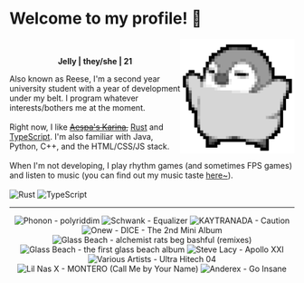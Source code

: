<h1>Welcome to my profile! 👋</h1>
<img src="penguin.webp" alt="dancing penguin" align="right" width="40%">
<br>
<p align="center"><b>Jelly | they/she | 21</b></p>
<p>
Also known as Reese, I'm a second year university student with a year of development under my belt. I program whatever interests/bothers me at the moment.
<br><br>
Right now, I like <s><a href="https://kprofiles.com/karina-aespa-profile/">Aespa's Karina</a>,</s> <a href="https://www.rust-lang.org/">Rust</a> and <a href="https://www.typescriptlang.org/">TypeScript</a>. I'm also familiar with Java, Python, C++, and the HTML/CSS/JS stack.
<br><br>
When I'm not developing, I play rhythm games (and sometimes FPS games) and listen to music (you can find out my music taste <a href="https://www.last.fm/user/i-dle">here~</a>).
<br><br>
<img alt="Rust" src="https://img.shields.io/badge/Rust-%23000000.svg?&style=for-the-badge&logo=rust&logoColor=white"/> <img alt="TypeScript" src="https://img.shields.io/badge/TypeScript-%233178C6.svg?&style=for-the-badge&logo=typescript&logoColor=white"/>
</p>
<hr class="dotted">
<!-- lastfm -->
<p align="center"><img src="https://lastfm.freetls.fastly.net/i/u/64s/1335157279f53e59a59de3572fc3bac1.jpg" title="Phonon - polyriddim"> <img src="https://lastfm.freetls.fastly.net/i/u/64s/0e315609e755c1279b84676c02c9f09c.jpg" title="Schwank - Equalizer"> <img src="https://lastfm.freetls.fastly.net/i/u/64s/cd757a53200b62388cd74c788fe22d84.jpg" title="KAYTRANADA - Caution"> <img src="https://lastfm.freetls.fastly.net/i/u/64s/de53dedeece20636228dc5d1bf36e1ac.jpg" title="Onew - DICE - The 2nd Mini Album"> <img src="https://lastfm.freetls.fastly.net/i/u/64s/91cc0b832bdefd130e85bca2828c6388.png" title="Glass Beach - alchemist rats beg bashful (remixes)"> <img src="https://lastfm.freetls.fastly.net/i/u/64s/f34ba55a817a2dd1d97668a01bb03ae8.jpg" title="Glass Beach - the first glass beach album"> <img src="https://lastfm.freetls.fastly.net/i/u/64s/83b5283fa61d8df6e2e0466946027c16.jpg" title="Steve Lacy - Apollo XXI"> <img src="https://lastfm.freetls.fastly.net/i/u/64s/8d9104fa75d4277ac2489ea06bb535cd.jpg" title="Various Artists - Ultra Hitech 04"> <img src="https://lastfm.freetls.fastly.net/i/u/64s/80e9af6984f5dab787c87ddd5c11a867.jpg" title="Lil Nas X - MONTERO (Call Me by Your Name)"> <img src="https://lastfm.freetls.fastly.net/i/u/64s/05bfce897d75755264fa8c2045638d5b.jpg" title="Anderex - Go Insane"> </p>
